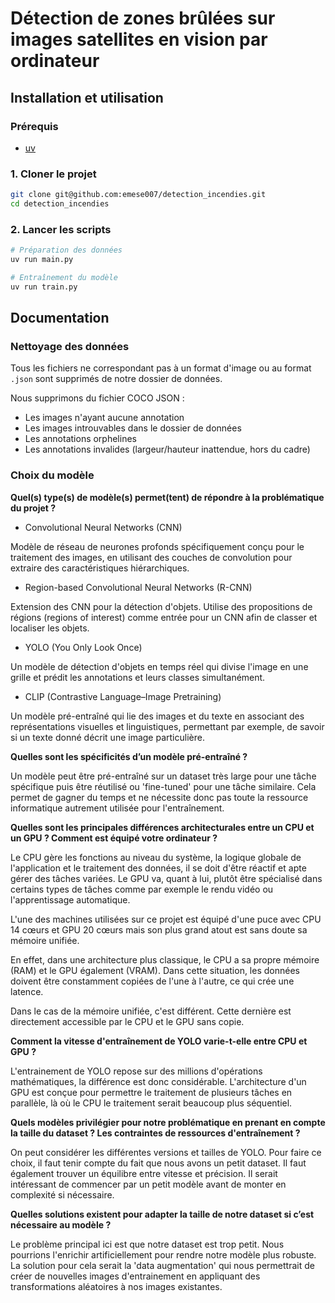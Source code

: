 # Détection de zones brûlées sur images satellites en vision par ordinateur

## Installation et utilisation

### Prérequis

- [uv](https://github.com/astral-sh/uv)

### 1. Cloner le projet

```bash
git clone git@github.com:emese007/detection_incendies.git
cd detection_incendies
```

### 2. Lancer les scripts

```bash
# Préparation des données
uv run main.py

# Entraînement du modèle
uv run train.py
```

## Documentation

### Nettoyage des données

Tous les fichiers ne correspondant pas à un format d'image ou au format `.json` sont supprimés de notre dossier de données.

Nous supprimons du fichier COCO JSON :

- Les images n'ayant aucune annotation
- Les images introuvables dans le dossier de données
- Les annotations orphelines
- Les annotations invalides (largeur/hauteur inattendue, hors du cadre)

### Choix du modèle

**Quel(s) type(s) de modèle(s) permet(tent) de répondre à la problématique du projet ?**

- Convolutional Neural Networks (CNN)

Modèle de réseau de neurones profonds spécifiquement conçu pour le traitement des images, en utilisant des couches de convolution pour extraire des caractéristiques hiérarchiques.

- Region-based Convolutional Neural Networks (R-CNN)

Extension des CNN pour la détection d'objets. Utilise des propositions de régions (regions of interest) comme entrée pour un CNN afin de classer et localiser les objets.

- YOLO (You Only Look Once)

Un modèle de détection d'objets en temps réel qui divise l'image en une grille et prédit les annotations et leurs classes simultanément.

- CLIP (Contrastive Language–Image Pretraining)

Un modèle pré-entraîné qui lie des images et du texte en associant des représentations visuelles et linguistiques, permettant par exemple, de savoir si un texte donné décrit une image particulière.

**Quelles sont les spécificités d’un modèle pré-entraîné ?**

Un modèle peut être pré-entraîné sur un dataset très large pour une tâche spécifique puis être réutilisé ou 'fine-tuned' pour une tâche similaire. Cela permet de gagner du temps et ne nécessite donc pas toute la ressource informatique autrement utilisée pour l'entraînement.

**Quelles sont les principales différences architecturales entre un CPU et un GPU ? Comment est équipé votre ordinateur ?**

Le CPU gère les fonctions au niveau du système, la logique globale de l'application et le traitement des données, il se doit d'être réactif et apte gérer des tâches variées. Le GPU va, quant à lui, plutôt être spécialisé dans certains types de tâches comme par exemple le rendu vidéo ou l'apprentissage automatique.

L'une des machines utilisées sur ce projet est équipé d'une puce avec CPU 14 cœurs et GPU 20 cœurs mais son plus grand atout est sans doute sa mémoire unifiée.

En effet, dans une architecture plus classique, le CPU a sa propre mémoire (RAM) et le GPU également (VRAM). Dans cette situation, les données doivent être constamment copiées de l'une à l'autre, ce qui crée une latence.

Dans le cas de la mémoire unifiée, c'est différent. Cette dernière est directement accessible par le CPU et le GPU sans copie.

**Comment la vitesse d'entraînement de YOLO varie-t-elle entre CPU et GPU ?**

L'entrainement de YOLO repose sur des millions d'opérations mathématiques, la différence est donc considérable. L'architecture d'un GPU est conçue pour permettre le traitement de plusieurs tâches en parallèle, là où le CPU le traitement serait beaucoup plus séquentiel.

**Quels modèles privilégier pour notre problématique en prenant en compte la taille du dataset ? Les contraintes de ressources d'entraînement ?**

On peut considérer les différentes versions et tailles de YOLO. Pour faire ce choix, il faut tenir compte du fait que nous avons un petit dataset. Il faut également trouver un équilibre entre vitesse et précision. Il serait intéressant de commencer par un petit modèle avant de monter en complexité si nécessaire.

**Quelles solutions existent pour adapter la taille de notre dataset si c’est nécessaire au modèle ?**

Le problème principal ici est que notre dataset est trop petit. Nous pourrions l'enrichir artificiellement pour rendre notre modèle plus robuste. La solution pour cela serait la 'data augmentation' qui nous permettrait de créer de nouvelles images d'entrainement en appliquant des transformations aléatoires à nos images existantes.
